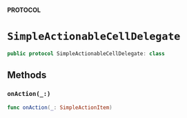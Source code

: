**PROTOCOL**

# `SimpleActionableCellDelegate`

```swift
public protocol SimpleActionableCellDelegate: class
```

## Methods
### `onAction(_:)`

```swift
func onAction(_: SimpleActionItem)
```
